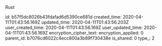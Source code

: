 Rust

id: b57f5dc8026b43fdafad6d5390ce681d
created_time: 2020-04-11T01:43:56.169Z
updated_time: 2020-04-11T01:43:56.203Z
user_created_time: 2020-04-11T01:43:56.169Z
user_updated_time: 2020-04-11T01:43:56.169Z
encryption_cipher_text: 
encryption_applied: 0
parent_id: b7076cd6022c4ecc800a3b89f730438e
is_shared: 0
type_: 2